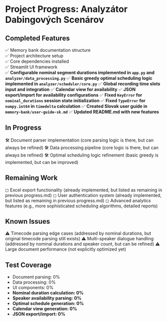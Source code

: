 # Project Progress: Analyzátor Dabingových Scenárov

## Completed Features
✅ Memory bank documentation structure  
✅ Project architecture setup  
✅ Core dependencies installed  
✅ Streamlit UI framework  
✅ **Configurable nominal segment durations implemented in `app.py` and `analyzer/data_processing.py`**
✅ **Basic greedy optimal scheduling logic implemented in `analyzer/scheduler/core.py`**
✅ **Global recording time slots input and integration**
✅ **Calendar view for availability**
✅ **JSON export/import for availability configurations**
✅ **Fixed `KeyError` for `nominal_durations` session state initialization**
✅ **Fixed `TypeError` for `numpy.int64` in `timedelta` calculation**
✅ **Created Slovak user guide in `memory-bank/user-guide-sk.md`**
✅ **Updated README.md with new features**

## In Progress
🛠 Document parser implementation (core parsing logic is there, but can always be refined)
🛠 Data processing pipeline (core logic is there, but can always be refined)
🛠 Optimal scheduling logic refinement (basic greedy is implemented, but can be improved)

## Remaining Work
◻ Excel export functionality (already implemented, but listed as remaining in previous progress.md)
◻ User authentication system (already implemented, but listed as remaining in previous progress.md)
◻ Advanced analytics features (e.g., more sophisticated scheduling algorithms, detailed reports)

## Known Issues
⚠ Timecode parsing edge cases (addressed by nominal durations, but original timecode parsing still exists)
⚠ Multi-speaker dialogue handling (addressed by nominal durations and speaker count, but can be refined)
⚠ Large document performance (not explicitly optimized yet)

## Test Coverage
- Document parsing: 0%  
- Data processing: 0%  
- UI components: 0%
- **Nominal duration calculation: 0%**
- **Speaker availability parsing: 0%**
- **Optimal schedule generation: 0%**
- **Calendar view generation: 0%**
- **JSON export/import: 0%**
